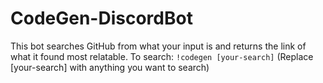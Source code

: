 # CodeGen-DiscordBot
This bot searches GitHub from what your input is and returns the link of what it found most relatable.
To search: ```!codegen [your-search]``` (Replace [your-search] with anything you want to search)
